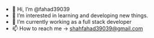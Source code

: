 - 👋 Hi, I’m @fahad39039
- 👀 I’m interested in learning and developing new things.
- 🌱 I’m currently working as a full stack developer
- 📫 How to reach me -> shahfahad39039@gmail.com

<!---
fahad39039/fahad39039 is a ✨ special ✨ repository because its `README.md` (this file) appears on your GitHub profile.
You can click the Preview link to take a look at your changes.
--->
